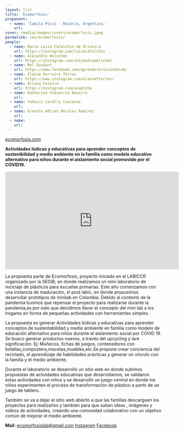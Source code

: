 ```yaml
---
layout: list
title: 'Ecomorfosis'
proponent:
  - name: 'Camila Picco - Rosário, Argentina.'
    url: 
cover: /media/images/covers/ecomorfosis.jpeg
permalink: /es/ecomorfosis/
people:
  - name: Maria Luiza Cafalchio de Oliveira
    url: https://instagram.com/luizacafalchio
  - name: Alejandro Welschen
    url: https://instagram.com/alejandrowelschen
  - name: Bel Goudart
    url: https://www.facebook.com/aprenderbrincandolab/
  - name: Elaine Ferreira Tôrres
    url: https://www.instagram.com/elaineftorres/
  - name: Ariana Faleiro
    url: https://instagram.com/acaptcha   
  - name: Katherine Chavarría Navarro
    url:   
  - name: Yahaira Corella Cascante
    url:  
  - name: Ernesto Adrian Morales Ramírez
    url:  
  - name: 
    url: 
---
```


[ecomorfosis.com](http://ecomorfosis.com)

**Actividades lúdicas y educativas para aprender conceptos de sostenibilidad y medio ambiente en la familia como modelo educativo alternativo para niños durante el aislamiento social promovido por el COVID19.**

<div class="video-wrapper video-wrapper-16x9">
<iframe width="560" height="315" src="https://www.youtube.com/embed/FGelhegRBwk" frameborder="0" allow="accelerometer; autoplay; encrypted-media; gyroscope; picture-in-picture" allowfullscreen></iframe>
</div>
  
La propuesta parte de Ecomorfosis, proyecto iniciado en el LABICCR organizado por la SEGIB, en donde realizamos un mini laboratorio de reciclaje de plásticos para escuelas primarias. Este año comenzamos con una instancia de maduración, el post labic, en donde propusimos desarrollar prototipos de minilab en Colombia. Debido al contexto de la pandemia tuvimos que repensar el proyecto para realizarse durante la pandemia,es por esto que decidimos llevar el concepto del mini lab a los hogares en forma de pequeñas actividades con herramientas simples.
  
La propuesta es generar Actividades lúdicas y educativas para aprender conceptos de sustentabilidad y medio ambiente en familia como modelo de educación alternativo para niños durante el aislamiento social por COVID 19. Se busco generar productos nuevos, a través del upcycling y lare significación. Ej: Muñecos, fichas de juegos, contenedores con botellas,compostera,macetas,muebles,etc.Se propone crear conciencia del reciclado, el aprendizaje de habilidades prácticas y generar un vínculo con la familia y el medio ambiente.
  
Durante el laboratorio se desarrolló un sitio web en donde subimos propuestas de actividades educativas que desarrollamos, se validaron estas actividades con niños y se desarrolló un juego central en donde los niños experimenten el proceso de transformación de plástico a partir de un juego de tablero.
  
También se va a dejar el sitio web abierto a que las familias descarguen los proyectos para realizarlos y también para que suban ideas , imágenes y videos de actividades, creando una comunidad colaborativo con un objetivo común de mejorar el medio ambiente.


**Mail:** ecomorfosislab@gmail.com
[Instagram](https://instagram.com/ecomorfosislab)
[Facebook](https://facebook.com/ecomorfosislab)